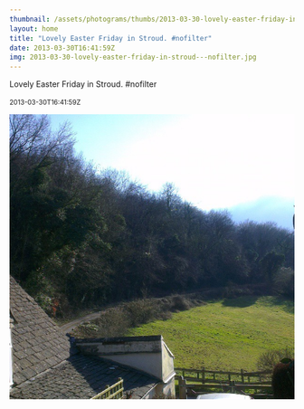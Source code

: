 ```yaml
---
thumbnail: /assets/photograms/thumbs/2013-03-30-lovely-easter-friday-in-stroud---nofilter.jpg
layout: home
title: "Lovely Easter Friday in Stroud. #nofilter"
date: 2013-03-30T16:41:59Z
img: 2013-03-30-lovely-easter-friday-in-stroud---nofilter.jpg
---
```


Lovely Easter Friday in Stroud. #nofilter

<small>2013-03-30T16:41:59Z</small>

![Lovely Easter Friday in Stroud. #nofilter](2013-03-30-lovely-easter-friday-in-stroud---nofilter.jpg)
